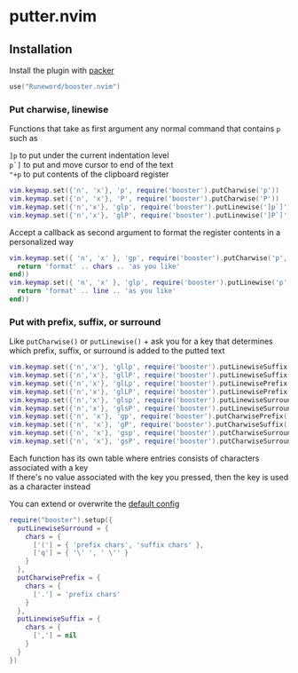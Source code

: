 # putter.nvim
## Installation

Install the plugin with [packer](https://github.com/wbthomason/packer.nvim)
```lua
use("Runeword/booster.nvim")
```
### Put charwise, linewise

Functions that take as first argument any normal command that contains `p` such as

`]p` to put under the current indentation level  
``p`]`` to put and move cursor to end of the text  
`"+p` to put contents of the clipboard register

```lua
vim.keymap.set({'n', 'x'}, 'p', require('booster').putCharwise('p'))
vim.keymap.set({'n', 'x'}, 'P', require('booster').putCharwise('P'))
vim.keymap.set({'n','x'}, 'glp', require('booster').putLinewise(']p`]'))
vim.keymap.set({'n','x'}, 'glP', require('booster').putLinewise(']P`]'))
```

Accept a callback as second argument to format the register contents in a personalized way
```lua
vim.keymap.set({ 'n', 'x' }, 'gp', require('booster').putCharwise('p', function(chars)
  return 'format' .. chars .. 'as you like'
end))
vim.keymap.set({ 'n', 'x' }, 'glp', require('booster').putLinewise('p', function(line)
  return 'format' .. line .. 'as you like'
end))
```

### Put with prefix, suffix, or surround

Like `putCharwise()` or `putLinewise()` + ask you for a key that determines which prefix, suffix, or surround is added to the putted text
```lua
vim.keymap.set({'n','x'}, 'gllp', require('booster').putLinewiseSuffix(']p`]'))
vim.keymap.set({'n','x'}, 'gllP', require('booster').putLinewiseSuffix(']P`]'))
vim.keymap.set({'n','x'}, 'glLp', require('booster').putLinewisePrefix(']p`]'))
vim.keymap.set({'n','x'}, 'glLP', require('booster').putLinewisePrefix(']P`]'))
vim.keymap.set({'n','x'}, 'glsp', require('booster').putLinewiseSurround(']p`]'))
vim.keymap.set({'n','x'}, 'glsP', require('booster').putLinewiseSurround(']P`]'))
vim.keymap.set({'n', 'x'}, 'gp', require('booster').putCharwisePrefix('p'))
vim.keymap.set({'n', 'x'}, 'gP', require('booster').putCharwiseSuffix('P'))
vim.keymap.set({'n', 'x'}, 'gsp', require('booster').putCharwiseSurround('p'))
vim.keymap.set({'n', 'x'}, 'gsP', require('booster').putCharwiseSurround('P'))
```
Each function has its own table where entries consists of characters associated with a key  
If there's no value associated with the key you pressed, then the key is used as a character instead  

You can extend or overwrite the [default config](https://github.com/Runeword/booster.nvim/blob/main/lua/booster/opts.lua)  

```lua
require("booster").setup({
  putLinewiseSurround = {
    chars = {
      ['('] = { 'prefix chars', 'suffix chars' },
      ['q'] = { '\' ', ' \'' }
    }
  },
  putCharwisePrefix = {
    chars = {
      ['.'] = 'prefix chars'
    }
  },
  putLinewiseSuffix = {
    chars = {
      [','] = nil
    }
  }
})
```
